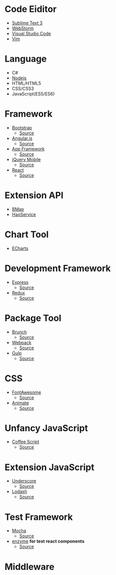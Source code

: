 # Code Eiditor
* [Sublime Text 3](http://www.sublimetext.com/3)  
* [WebStorm](http://www.jetbrains.com/webstorm/)  
* [Visual Studio Code](https://www.visualstudio.com/)  
* [Vim](http://www.vim.org/)  

# Language
* C#
* [Nodejs](https://nodejs.org/en/)  
* HTML/HTML5
* CSS/CSS3
* JavaScript(ES5/ES6<Babel>)

# Framework
* [Bootstrap](http://getbootstrap.com/)
  * [Source](https://github.com/twbs/bootstrap)
* [Angular.js](http://angularjs.org/)
  * [Source](https://github.com/angular/angular.js)
* [App Framework](http://app-framework-software.intel.com/)
  * [Source](https://github.com/01org/appframework)
* [jQuery Mobile](http://jquerymobile.com/)
  * [Source](https://github.com/jquery/jquery-mobile)
* [React](https://facebook.github.io/react/)
  * [Source](https://github.com/facebook/react)

# Extension API
* [BMap](http://developer.baidu.com/map/)
* [HaoService](http://www.haoservice.com/)

# Chart Tool
* [ECharts](http://echarts.baidu.com/)

# Development Framework
* [Express](http://expressjs.com/)
  * [Source](https://github.com/strongloop/express)
* [Redux](http://redux.js.org/)
  * [Source](https://github.com/rackt/redux)

# Package Tool
* [Brunch](http://brunch.io/)
  * [Source](https://github.com/brunch/brunch)
* [Webpack](https://webpack.github.io/)
  * [Source](https://github.com/webpack/webpack)
* [Gulp](http://gulpjs.com)
  * [Source](https://github.com/gulpjs/gulp)

# CSS
* [FontAwesome](http://www.fontawesome.io)
  * [Source](https://github.com/FortAwesome/Font-Awesome)
* [Animate](http://daneden.github.io/animate.css/)
  * [Source](https://github.com/daneden/animate.css)

# Unfancy JavaScript
* [Coffee Script](http://coffeescript.org/)
  * [Source](https://github.com/jashkenas/coffeescript) 

# Extension JavaScript
* [Underscore](http://underscorejs.org/)
  * [Source](https://github.com/jashkenas/underscore)
* [Lodash](https://lodash.com/)
  * [Source](https://github.com/lodash/lodash)

# Test Framework
* [Mocha](http://mochajs.org/)
  * [Source](https://github.com/mochajs/mocha)
* [enzyme](http://airbnb.io/enzyme/) **for test react components**
  * [Source](https://github.com/airbnb/enzyme)

# Middleware
